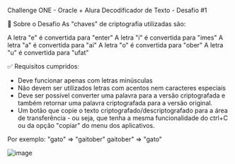 Challenge ONE - Oracle + Alura
Decodificador de Texto - Desafio #1

🚀 Sobre o Desafio
As "chaves" de criptografia utilizadas são:

A letra "e" é convertida para "enter"
A letra "i" é convertida para "imes"
A letra "a" é convertida para "ai"
A letra "o" é convertida para "ober"
A letra "u" é convertida para "ufat"
 
✅ Requisitos cumpridos:

- Deve funcionar apenas com letras minúsculas
- Não devem ser utilizados letras com acentos nem caracteres especiais
- Deve ser possível converter uma palavra para a versão criptografada e também retornar uma palavra criptografada para a versão original.
- Um botão que copie o texto criptografado/descriptografado para a área de transferência - ou seja, que tenha a mesma funcionalidade do ctrl+C ou da opção "copiar" do menu dos aplicativos.

Por exemplo:
"gato" => "gaitober"
gaitober" => "gato"

![image](https://github.com/user-attachments/assets/e409a142-d883-4c78-bdcb-8817efde2969)

